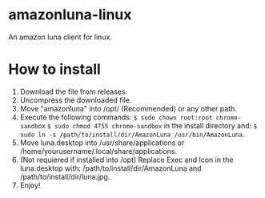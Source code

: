 # amazonluna-linux
An amazon luna client for linux.
# How to install
1. Download the file from releases.
2. Uncompress the downloaded file.
3. Move "amazonluna" into /opt/ (Recommended) or any other path.
4. Execute the following commands:
`$ sudo chown root:root chrome-sandbox`
`$ sudo chmod 4755 chrome-sandbox` in the install directory and:
`$ sudo ln -s /path/to/install/dir/AmazonLuna /usr/bin/AmazonLuna`.
5. Move luna.desktop into /usr/share/applications or /home/yourusername/.local/share/applications.
6. (Not requiered if installed into /opt) Replace Exec and Icon in the luna.desktop with: /path/to/install/dir/AmazonLuna and /path/to/install/dir/luna.jpg.
7. Enjoy!

